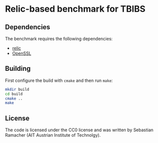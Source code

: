 Relic-based  benchmark for TBIBS
================================

Dependencies
------------

The benchmark requires the following dependencies:
* [relic](https://github.com/relic-toolkit/relic)
* [OpenSSL](https://www.openssl.org/)

Building
--------

First configure the build with `cmake` and then run `make`:
```sh
mkdir build
cd build
cmake ..
make
```

License
-------

The code is licensed under the CC0 license and was written by Sebastian Ramacher (AIT Austrian
Institute of Technolgy).
